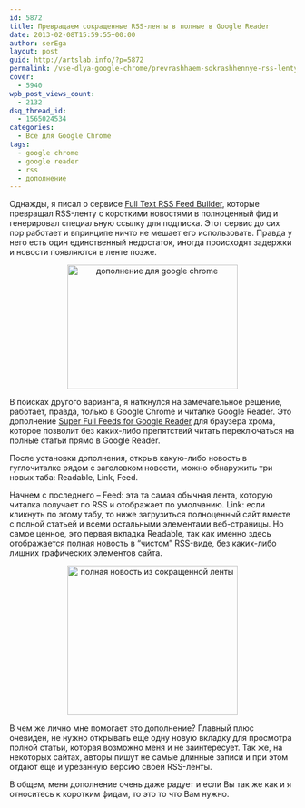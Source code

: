 ```yaml
---
id: 5872
title: Превращаем сокращенные RSS-ленты в полные в Google Reader
date: 2013-02-08T15:59:55+00:00
author: serEga
layout: post
guid: http://artslab.info/?p=5872
permalink: /vse-dlya-google-chrome/prevrashhaem-sokrashhennye-rss-lenty-v-polnye-v-google-reader/
cover:
  - 5940
wpb_post_views_count:
  - 2132
dsq_thread_id:
  - 1565024534
categories:
  - Все для Google Chrome
tags:
  - google chrome
  - google reader
  - rss
  - дополнение
---
```

Однажды, я писал о сервисе [Full Text RSS Feed Builder](http://artslab.info/onlayn-servisyi/prevrashhaem-sokrashhennyj-rss-feed-v-polnyj/), которые превращал RSS-ленту с короткими новостями в полноценный фид и генерировал специальную ссылку для подписка. Этот сервис до сих пор работает и впринципе ничто не мешает его использовать. Правда у него есть один единственный недостаток, иногда происходят задержки и новости появляются в ленте позже.

<center>
  <a href="http://googledrive.com/host/0B9lHVSSSdxdxd0hjdUdmRzY3Tjg/korotkii_rssfeed.jpg"><img src="http://googledrive.com/host/0B9lHVSSSdxdxd0hjdUdmRzY3Tjg/korotkii_rssfeed-300x219.jpg" alt="дополнение для google chrome" title="korotkii_rssfeed" width="300" height="219" class="aligncenter size-medium wp-image-5937" srcset="http://googledrive.com/host/0B9lHVSSSdxdxd0hjdUdmRzY3Tjg/korotkii_rssfeed-300x219.jpg 300w, http://googledrive.com/host/0B9lHVSSSdxdxd0hjdUdmRzY3Tjg/korotkii_rssfeed.jpg 715w" sizes="(max-width: 300px) 100vw, 300px" /></a>
</center>

В поисках другого варианта, я наткнулся на замечательное решение, работает, правда, только в Google Chrome и читалке Google Reader. Это дополнение [Super Full Feeds for Google Reader](https://chrome.google.com/webstore/detail/super-full-feeds-for-goog/khbjahpecnkenngkidhioicnfpakihgo) для браузера хрома, которое позволит без каких-либо препятствий читать переключаться на полные статьи прямо в Google Reader.

<!--more-->

После установки дополнения, открыв какую-либо новость в гуглочиталке рядом с заголовком новости, можно обнаружить три новых таба: Readable, Link, Feed.

Начнем с последнего &#8211; Feed: эта та самая обычная лента, которую читалка получает по RSS и отображает по умолчанию. Link: если кликнуть по этому табу, то ниже загрузиться полноценный сайт вместе с полной статьей и всеми остальными элементами веб-страницы. Но самое ценное, это первая вкладка Readable, так как именно здесь отображается полная новость в &#8220;чистом&#8221; RSS-виде, без каких-либо лишних графических элементов сайта.

<center>
  <a href="http://googledrive.com/host/0B9lHVSSSdxdxd0hjdUdmRzY3Tjg/polnaya_rss_lenta_saita.jpg"><img src="http://googledrive.com/host/0B9lHVSSSdxdxd0hjdUdmRzY3Tjg/polnaya_rss_lenta_saita-300x264.jpg" alt="полная новость из сокращенной ленты" title="polnaya_rss_lenta_saita" width="300" height="264" class="aligncenter size-medium wp-image-5939" srcset="http://googledrive.com/host/0B9lHVSSSdxdxd0hjdUdmRzY3Tjg/polnaya_rss_lenta_saita-300x264.jpg 300w, http://googledrive.com/host/0B9lHVSSSdxdxd0hjdUdmRzY3Tjg/polnaya_rss_lenta_saita.jpg 875w" sizes="(max-width: 300px) 100vw, 300px" /></a>
</center>

В чем же лично мне помогает это дополнение? Главный плюс очевиден, не нужно открывать еще одну новую вкладку для просмотра полной статьи, которая возможно меня и не заинтересует. Так же, на некоторых сайтах, авторы пишут не самые длинные записи и при этом отдают еще и урезанную версию своей RSS-ленты.

В общем, меня дополнение очень даже радует и если Вы так же как и я относитесь к коротким фидам, то это то что Вам нужно.